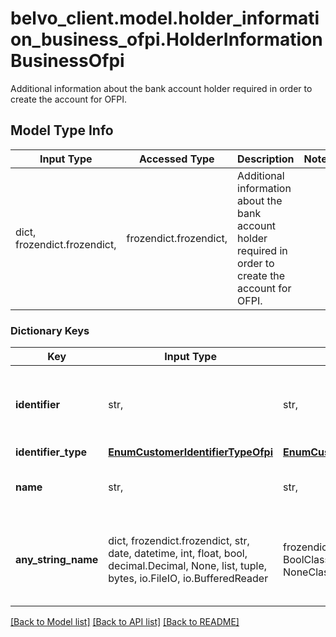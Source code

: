 # belvo_client.model.holder_information_business_ofpi.HolderInformationBusinessOfpi

Additional information about the bank account holder required in order to create the account for OFPI.

## Model Type Info
Input Type | Accessed Type | Description | Notes
------------ | ------------- | ------------- | -------------
dict, frozendict.frozendict,  | frozendict.frozendict,  | Additional information about the bank account holder required in order to create the account for OFPI. | 

### Dictionary Keys
Key | Input Type | Accessed Type | Description | Notes
------------ | ------------- | ------------- | ------------- | -------------
**identifier** | str,  | str,  | The document number of the company&#x27;s ID. | 
**identifier_type** | [**EnumCustomerIdentifierTypeOfpi**](EnumCustomerIdentifierTypeOfpi.md) | [**EnumCustomerIdentifierTypeOfpi**](EnumCustomerIdentifierTypeOfpi.md) |  | 
**name** | str,  | str,  | The bank account holder&#x27;s first name. | 
**any_string_name** | dict, frozendict.frozendict, str, date, datetime, int, float, bool, decimal.Decimal, None, list, tuple, bytes, io.FileIO, io.BufferedReader | frozendict.frozendict, str, BoolClass, decimal.Decimal, NoneClass, tuple, bytes, FileIO | any string name can be used but the value must be the correct type | [optional]

[[Back to Model list]](../../README.md#documentation-for-models) [[Back to API list]](../../README.md#documentation-for-api-endpoints) [[Back to README]](../../README.md)

